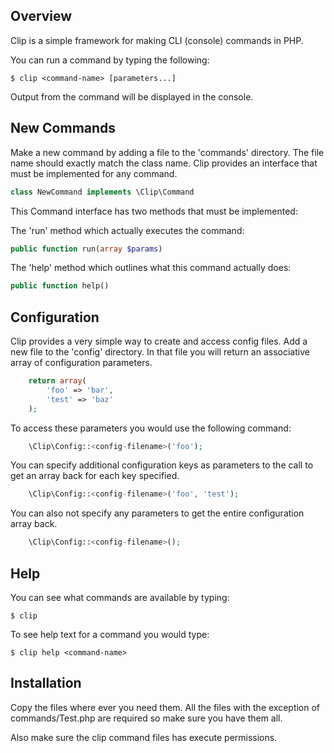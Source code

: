 ## Overview

Clip is a simple framework for making CLI (console) commands in PHP.

You can run a command by typing the following:

    $ clip <command-name> [parameters...]

Output from the command will be displayed in the console.


## New Commands

Make a new command by adding a file to the 'commands' directory. The file name should exactly match the class name.
Clip provides an interface that must be implemented for any command.
```php
class NewCommand implements \Clip\Command
```
This Command interface has two methods that must be implemented:

The 'run' method which actually executes the command:
```php
public function run(array $params)
```
The 'help' method which outlines what this command actually does:
```php
public function help()
```

## Configuration

Clip provides a very simple way to create and access config files. Add a new file to the 'config' directory.
In that file you will return an associative array of configuration parameters.
```php
    return array(
        'foo' => 'bar',
        'test' => 'baz'
    );
```
To access these parameters you would use the following command:
```php
    \Clip\Config::<config-filename>('foo');
```

You can specify additional configuration keys as parameters to the call to get an array back for each key specified.
```php
    \Clip\Config::<config-filename>('foo', 'test');
```

You can also not specify any parameters to get the entire configuration array back.
```php
    \Clip\Config::<config-filename>();
```

## Help

You can see what commands are available by typing:

    $ clip

To see help text for a command you would type:

    $ clip help <command-name>


## Installation

Copy the files where ever you need them. All the files with the exception of commands/Test.php are required so make sure you have them all.

Also make sure the clip command files has execute permissions.